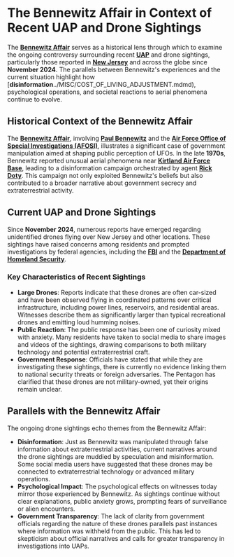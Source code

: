 # The Bennewitz Affair in Context of Recent UAP and Drone Sightings

The [**Bennewitz Affair**](BENNEWITZ_AFFAIR.md) serves as a historical lens through which to examine the ongoing controversy surrounding recent [**UAP**](https://en.wikipedia.org/wiki/Unidentified_aerial_phenomena) and drone sightings, particularly those reported in [**New Jersey**](https://en.wikipedia.org/wiki/New_Jersey) and across the globe since **November 2024**. The parallels between Bennewitz's experiences and the current situation highlight how \[**disinformation**../MISC/COST\_OF\_LIVING\_ADJUSTMENT.mdmd), psychological operations, and societal reactions to aerial phenomena continue to evolve.

## **Historical Context of the Bennewitz Affair**

The [**Bennewitz Affair**](BENNEWITZ_AFFAIR.md), involving [**Paul Bennewitz**](../../../literary_products/joes_notes/misc/policy_development.md) and the [**Air Force Office of Special Investigations (AFOSI)**](https://en.wikipedia.org/wiki/Air_Force_Office_of_Special_Investigations), illustrates a significant case of government manipulation aimed at shaping public perception of UFOs. In the late **1970s**, Bennewitz reported unusual aerial phenomena near [**Kirtland Air Force Base**](https://en.wikipedia.org/wiki/Kirtland_Air_Force_Base), leading to a disinformation campaign orchestrated by agent [**Rick Doty**](https://en.wikipedia.org/wiki/Rick_Doty). This campaign not only exploited Bennewitz's beliefs but also contributed to a broader narrative about government secrecy and extraterrestrial activity.

## **Current UAP and Drone Sightings**

Since **November 2024**, numerous reports have emerged regarding unidentified drones flying over New Jersey and other locations. These sightings have raised concerns among residents and prompted investigations by federal agencies, including the [**FBI**](https://en.wikipedia.org/wiki/Federal_Bureau_of_Investigation) and the [**Department of Homeland Security**](https://en.wikipedia.org/wiki/Department_of_Homeland_Security).

### **Key Characteristics of Recent Sightings**

* **Large Drones**: Reports indicate that these drones are often car-sized and have been observed flying in coordinated patterns over critical infrastructure, including power lines, reservoirs, and residential areas. Witnesses describe them as significantly larger than typical recreational drones and emitting loud humming noises.
* **Public Reaction**: The public response has been one of curiosity mixed with anxiety. Many residents have taken to social media to share images and videos of the sightings, drawing comparisons to both military technology and potential extraterrestrial craft.
* **Government Response**: Officials have stated that while they are investigating these sightings, there is currently no evidence linking them to national security threats or foreign adversaries. The Pentagon has clarified that these drones are not military-owned, yet their origins remain unclear.

## **Parallels with the Bennewitz Affair**

The ongoing drone sightings echo themes from the Bennewitz Affair:

* **Disinformation**: Just as Bennewitz was manipulated through false information about extraterrestrial activities, current narratives around the drone sightings are muddied by speculation and misinformation. Some social media users have suggested that these drones may be connected to extraterrestrial technology or advanced military operations.
* **Psychological Impact**: The psychological effects on witnesses today mirror those experienced by Bennewitz. As sightings continue without clear explanations, public anxiety grows, prompting fears of surveillance or alien encounters.
* **Government Transparency**: The lack of clarity from government officials regarding the nature of these drones parallels past instances where information was withheld from the public. This has led to skepticism about official narratives and calls for greater transparency in investigations into UAPs.
